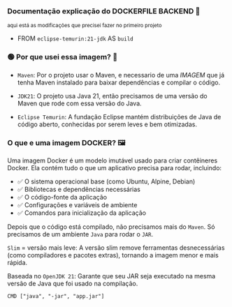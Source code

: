 ### Documentação explicação do DOCKERFILE BACKEND 🐋

<small>aqui está as modificações que precisei fazer no primeiro projeto</small>

-   FROM `eclipse-temurin:21-jdk` AS `build`

### 🟢 Por que usei essa imagem? 💭

-   `Maven`: Por o projeto usar o Maven, e necessario de uma <em>IMAGEM</em> que já tenha Maven instalado para baixar dependências e compilar o código.

-   `JDK21`: O projeto usa Java 21, então precisamos de uma versão do Maven que rode com essa versão do Java.

-   `Eclipse Temurin`: A fundação Eclipse mantém distribuições de Java de código aberto, conhecidas por serem leves e bem otimizadas.

### O que e uma imagem DOCKER? 🖼️

Uma imagem Docker é um modelo imutável usado para criar contêineres Docker. Ela contém tudo o que um aplicativo precisa para rodar, incluindo:

-   ✅ O sistema operacional base (como Ubuntu, Alpine, Debian)
-   ✅ Bibliotecas e dependências necessárias
-   ✅ O código-fonte da aplicação
-   ✅ Configurações e variáveis de ambiente
-   ✅ Comandos para inicialização da aplicação

Depois que o código está compilado, não precisamos mais do `Maven`. Só precisamos de um ambiente `Java` para rodar o `JAR`.

`Slim` = versão mais leve: A versão slim remove ferramentas desnecessárias (como compiladores e pacotes extras), tornando a imagem menor e mais rápida.

Baseada no `OpenJDK 21`: Garante que seu JAR seja executado na mesma versão de Java que foi usado na compilação.

```
CMD ["java", "-jar", "app.jar"]
```
